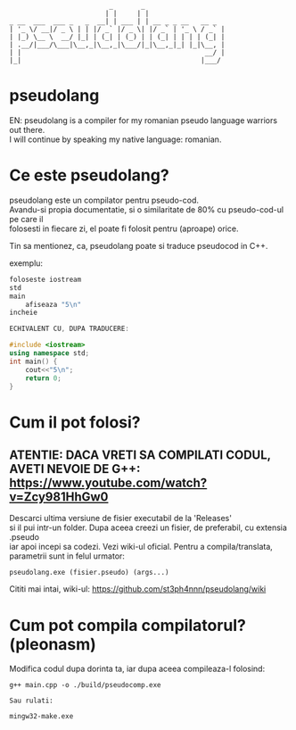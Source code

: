 ```
                          _       _                   
                         | |     | |                  
 _ __  ___  ___ _   _  __| | ___ | | __ _ _ __   __ _ 
| '_ \/ __|/ _ \ | | |/ _` |/ _ \| |/ _` | '_ \ / _` |
| |_) \__ \  __/ |_| | (_| | (_) | | (_| | | | | (_| |
| .__/|___/\___|\__,_|\__,_|\___/|_|\__,_|_| |_|\__, |
| |                                              __/ |
|_|                                             |___/ 
```
# pseudolang

EN: pseudolang is a compiler for my romanian pseudo language warriors out there.  
I will continue by speaking my native language: romanian.  

# Ce este pseudolang?

pseudolang este un compilator pentru pseudo-cod.  
Avandu-si propia documentatie, si o similaritate de 80% cu pseudo-cod-ul pe care il  
folosesti in fiecare zi, el poate fi folosit pentru (aproape) orice.  
    
Tin sa mentionez, ca, pseudolang poate si traduce pseudocod in C++.

exemplu:

```c++
foloseste iostream  
std  
main  
    afiseaza "5\n"  
incheie  

ECHIVALENT CU, DUPA TRADUCERE:  

#include <iostream>  
using namespace std;  
int main() {  
    cout<<"5\n";  
    return 0;  
}  
```

# Cum il pot folosi?

## ATENTIE: DACA VRETI SA COMPILATI CODUL, AVETI NEVOIE DE G++: https://www.youtube.com/watch?v=Zcy981HhGw0  

Descarci ultima versiune de fisier executabil de la 'Releases'  
si il pui intr-un folder. Dupa aceea creezi un fisier, de preferabil, cu extensia .pseudo  
iar apoi incepi sa codezi. Vezi wiki-ul oficial.
Pentru a compila/translata, parametrii sunt in felul urmator:  

```pseudolang.exe (fisier.pseudo) (args...)```

Cititi mai intai, wiki-ul: https://github.com/st3ph4nnn/pseudolang/wiki

# Cum pot compila compilatorul? (pleonasm)

Modifica codul dupa dorinta ta, iar dupa aceea compileaza-l folosind:  
```
g++ main.cpp -o ./build/pseudocomp.exe

Sau rulati:

mingw32-make.exe
```
